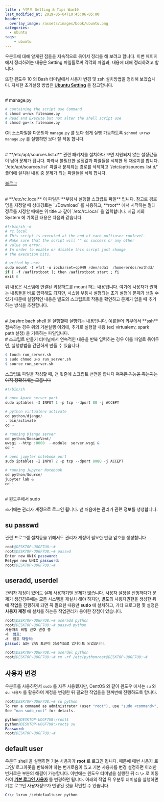 ```yaml
---
title : 우분투 Setting & Tips Win10
last_modified_at: 2019-05-04T10:45:06-05:00
header:
  overlay_image: /assets/images/book/ubuntu.png
categories:
  - ubuntu
tags: 
    - ubuntu
---
```


우분투에 대해 알게된 점들을 지속적으로 묶어서 정리를 해 보려고 합니다. 이번 페이지에서 정리하려는 내용은 Setting 파일들로써 각각의 파일과, 내용에 대해 정리하려고 합니다.

또한 윈도우 10 의 Bash 터미널에서 사용자 변경 및 zsh 설치방법을 정리해 보겠습니다. 자세한 초기설정 방법은 **[Ubuntu Setting](https://www.howtogeek.com/261417/how-to-change-your-user-account-in-windows-10s-ubuntu-bash-shell/)** 을 참고합니다.


<br/>
# manage.py

```r
# containing the script use Command
$ chmod u+rwx filename.py
# Read and Execute but not alter the shell script use
$ chmod go+rx filename.py
```
Git 소스파일을 다운받아 `manage.py` 를 보다 쉽게 실행 가능하도록 `$chmod u+rwx manage.py` 를 실행하면 보다 잘 작동 합니다. 

<br/>
# **/etc/apt/sources.list.d**
관련 패키지를 설치하다 보면 지원되지 않는 설정값들이 남아 문제가 됩니다. 따라서 불필요한 설정값과 파일들을 삭제한 뒤 재설치를 합니다. `/etc/apt/sources.list` 파일내 문제되는 경로를 삭제하고 `/etc/apt/sources.list.d/` 폴더에 설치된 내용 중 문제가 되는 파일들을 삭제 합니다.

[블로그](https://stackoverflow.com/questions/26020917/what-is-the-function-of-etc-apt-sources-list-d)

<br/>
# **/etc/rc.local**
이 파일은 **부팅시 실행할 스크립트 파일** 입니다. 참고로 경로명을 지정할 때 상대경로는 `./Download` 를 사용하고, **root** 에서 시작하는 절대정로를 지정할 때에는 위 title 과 같이 `/etc/rc.local` 을 입력합니다. 지금 저의 System 에 기록된 내용은 다음과 같습니다.

```r
#!/bin/sh -e
# rc.local
# This script is executed at the end of each multiuser runlevel.
# Make sure that the script will "" on success or any other
# value on error.
# In order to enable or disable this script just change 
# the execution bits.

# writed by user
sudo mount -t vfat -o iocharset=cp949 /dev/sda1  /home/erdos/exthdd/
if [ -f /aafirstboot ]; then /aafirstboot start ; fi
exit 0
```

위 내용은 시스템에 연결된 외장하드를 mount 하는 내용입니다. 여기에 사용자가 원하는 내용들을 바로 입력해도 되지만, 시스템 부팅시 실행되는 초기 실행에 문제가 생길 수 있기 때문에 실험적인 내용은 별도의 스크립트로 작동을 확인하고 문제가 없을 때 추가하는 방식을 추천합니다.

<br/>
# .bashrc
bach shell 을 실행할때 실행되는 내용입니다. 예를들어 외부에서 **ssh** 접속하는 경우 위의 기본실행 이외에, 추가로 실행할 내용 (ex) virtualenv, spark path 설정) 을 기록하는 파일입니다.

<br/>
# 스크립트 만들기
터미널에서 연속적인 내용을 반복 입력하는 경우 이를 파일로 묶어두면, 실행방법을 간단하게 만들 수 있습니다.

```r
$ touch run_server.sh
$ sudo chmod u+x run_server.sh
$ source run_server.sh
```

스크립트 파일을 작성할 때, 맨 윗줄에 스크립트 선언을 합니다 <strike>어떠한 기능을 하는지는 아직 정확하게는 모릅니다</strike>
```r
#!/bin/sh

# open Apach server port
sudo iptables -I INPUT 1 -p tcp --dport 80 -j ACCEPT

# python virtualenv activate
cd python/django/
. bin/activate
cd ~

# running Django server
cd python/DoosanVent/
uwsgi --http :8000  --module  server.wsgi &
cd ~

# open jupyter notebook port
sudo iptables -I INPUT 2 -p tcp --dport 8080 -j ACCEPT

# running Jupyter Notebook
cd python/Source/
jupyter lab &
cd ~
```

<br/>
# 윈도우에서 sudo

초기에는 관리자 계정으로 로그인 됩니다. 맨 처음에는 관리가 관련 정보를 생성합니다.

## su passwd

관련 프로그램 설치등을 위해서도 관리자 계정이 필요한 만큼 암호를 생성합니다

```s
root@DESKTOP-UOGF7U8:~#
root@DESKTOP-UOGF7U8:~# passwd
Enter new UNIX password:
Retype new UNIX password:
root@DESKTOP-UOGF7U8:~#
```

## useradd, userdel

관리자 계정이 있어도 실제 사용하기엔 문제가 많습니다. 사용자 설정을 진행하다가 문제가 생긴경우에는 모든 시스템을 재설치 해야 하지만, 별도의 사용자권한을 생성한 뒤에 작업을 진행하게 되면 꼭 필요한 내용만 **sudo** 에 설치하고, 기타 프로그램 및 설정은 **사용자 계정** 에 설치를 하는등 작업관리가 용이한 장점이 있습니다.

```s
root@DESKTOP-UOGF7U8:~# useradd python
root@DESKTOP-UOGF7U8:~# passwd python
사용자의 비밀 번호 변경 중
새  암호: 
새  암호 재입력:
passwd: 모든 인증 토큰이 성공적으로 업데이트 되었습니다.

root@DESKTOP-UOGF7U8:~# userdel python
root@DESKTOP-UOGF7U8:~# rm -rf /etc/pythonroot@DESKTOP-UOGF7U8:~#
```

## 사용자 변경

우분투를 사용하면서 `sudo` 를 자주 사용했지만, CentOS 와 같이 윈도우 에서는 `su` 와 `su 사용자` 를 활용하여 계정을 변경한 뒤 필요한 작업들을 한꺼번에 진행하도록 합니다.

```s
root@DESKTOP-UOGF7U8:~# su python
To run a command as administrator (user "root"), use "sudo <command>".
See "man sudo_root" for details.

python@DESKTOP-UOGF7U8:/root$
python@DESKTOP-UOGF7U8:/root$ su
Password:
root@DESKTOP-UOGF7U8:~#
```

## default user

우분투 shell 을 실행하면 기본 사용자가 **root** 로 로그인 됩니다. 때문에 매번 사용자 로그인/ 로그아웃을 반복해야 하는 번거로움이 있고 기본 사용자를 변경 설정하면 이러한 번거로운 부분의 해결이 가능합니다. 이번에는 윈도우 터미널을 실행한 뒤 `C:\>` 로 이동하여 **[기본 로그인 사용자](https://docs.microsoft.com/en-us/windows/wsl/user-support)** 를 변경하면 됩니다. 아래의 작업 뒤 우분투 터미널을 실행하면 기본 로그인 사용자정보가 변경된 것을 확인할 수 있습니다.

```s
C:\> lxrun /setdefaultuser python
```
